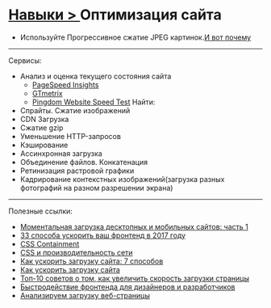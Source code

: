 # [Навыки > ](../teach.md)  Оптимизация сайта



* Используйте Прогрессивное сжатие JPEG картинок.[И вот почему](https://habr.com/post/165645/)
---
Сервисы:
* Анализ и оценка текущего состояния сайта
    * [PageSpeed Insights](https://developers.google.com/speed/pagespeed/insights/)
    * [GTmetrix](https://gtmetrix.com/)
    * [Pingdom Website Speed Test](https://tools.pingdom.com/)
Найти:
* Спрайты. Сжатие изображений
* CDN Загрузка
* Сжатие gzip
* Уменьшение HTTP-запросов
* Кэширование
* Ассинхронная загрузка
* Объединение файлов. Конкатенация
* Ретинизация растровой графики
* Кадрирование контекстных изображений(загрузка разных фотографий на разном разрешении экрана)
---
Полезные ссылки:
* [Моментальная загрузка десктопных и мобильных сайтов: часть 1](https://habrahabr.ru/company/mobilizetoday/blog/269397/)
* [33 способа ускорить ваш фронтенд в 2017 году](https://habrahabr.ru/company/badoo/blog/320558/)
* [CSS Containment](https://habr.com/ru/post/309042/)
* [CSS и производительность сети](https://css-live.ru/articles/css-i-proizvoditelnost-seti.html)
* [Как ускорить загрузку сайта: 7 способов](https://habr.com/ru/company/kingservers/blog/346956/)
* [Как ускорить загрузку сайта](https://habr.com/ru/company/netologyru/blog/337842/)
* [Топ-10 советов о том, как увеличить скорость загрузки страницы](https://habr.com/ru/company/netologyru/blog/337842/)
* [Быстродействие фронтенда для дизайнеров и разработчиков](https://web-standards.ru/articles/front-end-performance/)
* [Анализируем загрузку веб-страницы](https://webo.in/articles/habrahabr/16-optimization-page-load-time/)